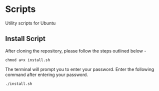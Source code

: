 # Scripts

Utility scripts for Ubuntu

## Install Script

After cloning the repository, please follow the steps outlined below - 

```
chmod a+x install.sh
```
The terminal will prompt you to enter your password. Enter the following command after entering your password.

```
./install.sh
```
